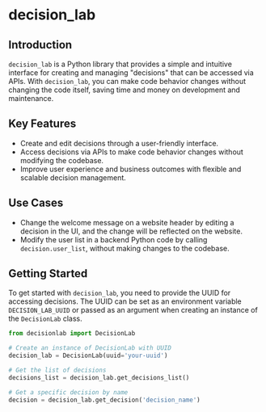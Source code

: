 # decision_lab

## Introduction

`decision_lab` is a Python library that provides a simple and intuitive interface for creating and managing "decisions" that can be accessed via APIs. With `decision_lab`, you can make code behavior changes without changing the code itself, saving time and money on development and maintenance.

## Key Features

- Create and edit decisions through a user-friendly interface.
- Access decisions via APIs to make code behavior changes without modifying the codebase.
- Improve user experience and business outcomes with flexible and scalable decision management.

## Use Cases

- Change the welcome message on a website header by editing a decision in the UI, and the change will be reflected on the website.
- Modify the user list in a backend Python code by calling `decision.user_list`, without making changes to the codebase.

## Getting Started

To get started with `decision_lab`, you need to provide the UUID for accessing decisions. The UUID can be set as an environment variable `DECISION_LAB_UUID` or passed as an argument when creating an instance of the `DecisionLab` class.

```python
from decisionlab import DecisionLab

# Create an instance of DecisionLab with UUID
decision_lab = DecisionLab(uuid='your-uuid')

# Get the list of decisions
decisions_list = decision_lab.get_decisions_list()

# Get a specific decision by name
decision = decision_lab.get_decision('decision_name')
